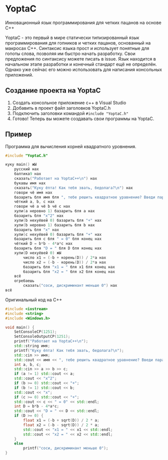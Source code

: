 # YoptaC
Инновационный язык программирования для четких пацанов на основе C++

YoptaC - это первый в мире статически типизированный язык программирования для гопников и четких пацанов, основанный на макросах C++.
Синтаксис языка прост и использует понятные для гопоты слова, позволяя им быстро начать разработку.
Свои предложения по синтаксису можете писать в issue. Язык находится в начальном этапе разработки и конечный стандарт ещё не определён.
Однако уже сейчас его можно использовать для написания консольных приложений.

## Создание проекта на YoptaC
1. Создать консольное приложение c++ в Visual Studio
2. Добавить в проект файл заголовков YoptaC.h
3. Подключить заголовки командой ```#include "YoptaC.h"```
4. Готово! Теперь вы можете создавать свои программы на YoptaC.

## Пример
Программа для вычисления корней квадратного уровнения.

```c++
#include "YoptaC.h"

куку main() жЫ
    русский нах
    балтика9 нах
    сказать("Работает на YoptaC++\n") нах
    букавы имя нах
    сказать("Куку ёпта! Как тебя звать, бедолага?\n") нах
    говори чё имя нах
    базарить бля имя бля ", тебе решить квадратное уравнение? Введи параметры a, b, c" бля конец нах
    чёткий a, b, c нах
    говори чё a чё b чё c нах
    хули(a неровно 1) базарить бля a нах
    базарить бля "x^2" нах
    хули(b нехуёвей 0) базарить бля "+" нах
    хули(b неровно 1) базарить бля b нах
    базарить бля "x" нах
    хули(c нехуёвей 0) базарить бля "+" нах
    базарить бля c бля " = 0" бля конец нах
    чёткий D = b*b - 4*a*c нах
    базарить бля "D = " бля D бля конец нах
    хули(D нехуёвей 0) жЫ
        число x1 = (-b + корень(D)) / 2*a нах
        число x2 = (-b - корень(D)) / 2*a нах
        базарить бля "x1 = " бля x1 бля конец нах
        базарить бля "x2 = " бля x2 бля конец нах
    всё
    огребаешь
        сказать("соси, дискриминант меньше 0") нах
всё
```

Оригинальный код на C++
```c++
#include <iostream>
#include <string>
#include <Windows.h>

void main() {
    SetConsoleCP(1251);
    SetConsoleOutputCP(1251);
    printf("Работает на YoptaC++\n");
    std::string имя;
    printf("Куку ёпта! Как тебя звать, бедолага?\n");
    std::cin >> имя;
    std::cout << имя << ", тебе решить квадратное уравнение? Введи параметры a, b, c" << std::endl;
    int a, b, c;
    std::cin >> a >> b >> c;
    if (a != 1) std::cout << a;
    std::cout << "x^2";
    if (b >= 0) std::cout << "+";
    if (b != 1) std::cout << b;
    std::cout << "x";
    if (c >= 0) std::cout << "+";
    std::cout << c << " = 0" << std::endl;
    int D = b*b - 4*a*c;
    std::cout << "D = " << D << std::endl;
    if (D >= 0) {
        float x1 = (-b + sqrt(D)) / 2 * a;
        float x2 = (-b - sqrt(D)) / 2 * a;
        std::cout << "x1 = " << x1 << std::endl;
        std::cout << "x2 = " << x2 << std::endl;
    }
    else
        printf("соси, дискриминант меньше 0");
}
```